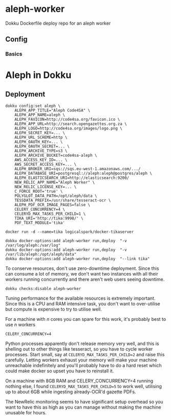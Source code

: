 # aleph-worker

Dokku Dockerfile deploy repo for an aleph worker

## Config

### Basics

# Aleph in Dokku

## Deployment

```
dokku config:set aleph \
    ALEPH_APP_TITLE="Aleph Code4SA" \
    ALEPH_APP_NAME=aleph \
    ALEPH_FAVICON=http://code4sa.org/favicon.ico \
    ALEPH_APP_URL=http://search.opengazettes.org.za \
    ALEPH_LOGO=http://code4sa.org/images/logo.png \
    ALEPH_SECRET_KEY=... \
    ALEPH_URL_SCHEME=http \
    ALEPH_OAUTH_KEY=... \
    ALEPH_OAUTH_SECRET=... \
    ALEPH_ARCHIVE_TYPE=s3 \
    ALEPH_ARCHIVE_BUCKET=code4sa-aleph \
    AWS_ACCESS_KEY_ID=... \
    AWS_SECRET_ACCESS_KEY=... \
    ALEPH_BROKER_URI=sqs://sqs.eu-west-1.amazonaws.com/.../
    ALEPH_DATABASE_URI=postgresql://aleph:aleph@postgres/aleph \
    ALEPH_ELASTICSEARCH_URI=http://elasticsearch:9200/
    NEW_RELIC_APP_NAME="Aleph Worker" \
    NEW_RELIC_LICENSE_KEY=... \
    C_FORCE_ROOT='true' \
    POLYGLOT_DATA_PATH=/opt/aleph/data \
    TESSDATA_PREFIX=/usr/share/tesseract-ocr \
    ALEPH_PDF_OCR_IMAGE_PAGES=false \
    CELERY_CONCURRENCY=4 \
    CELERYD_MAX_TASKS_PER_CHILD=1 \
    TIKA_URI='http://tika:9998/' \
    PDF_TEXT_MODULE='tika'
```

```
docker run -d --name=tika logicalspark/docker-tikaserver
```

```
dokku docker-options:add aleph-worker run,deploy  "-v /var/log/aleph:/var/log"
dokku docker-options:add aleph-worker run,deploy  "-v /var/lib/aleph:/opt/aleph/data"
dokku docker-options:add aleph-worker run,deploy  "--link tika"
```


To conserve resources, don't use zero-downtime deployment. Since this can
consume a lot of memory, we don't want two instances with all their workers
running concurrently and there aren't web users seeing downtime.

    dokku checks:disable aleph-worker

Tuning performance for the available resources is extremely important.
Since this is a CPU and RAM intensive task, you don't want to over-utilise
but compute is expensive to try to utilise well.

For a machine with _n_ cores you can spare for this work, it's probably
best to use _n_ workers

    CELERY_CONCURRENCY=4

Python processes apparently don't release memory very well, and this is
shelling out to other things like tesseract, so you have to cycle worker
processes. Start small, say at `CELERYD_MAX_TASKS_PER_CHILD=2` and raise
this carefully. Letting workers exhaust your memory will make your machine
unreachable indefinitely and you'll probably have to do a hard reset which
could make docker so upset you have to reinstall it.

On a machine with 8GB RAM and CELERY_CONCURRENCY=4 running nothing else,
I found `CELERYD_MAX_TASKS_PER_CHILD=5` to work well, utilising up to about
6GB while ingesting already-OCR'd gazette PDFs.

The NewRelic monitoring seems to have significant setup overhead so you
want to have this as high as you can manage without making the machine
unusable for hours.
